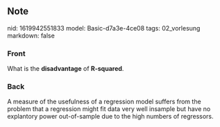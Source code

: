 ## Note
nid: 1619942551833
model: Basic-d7a3e-4ce08
tags: 02_vorlesung
markdown: false

### Front
What is the <b>disadvantage</b> of <b>R-squared</b>.

### Back
A measure of the usefulness of a regression model suffers from the problem that a regression might fit data very well insample but have no explantory power out-of-sample due to the high numbers of regressors.
